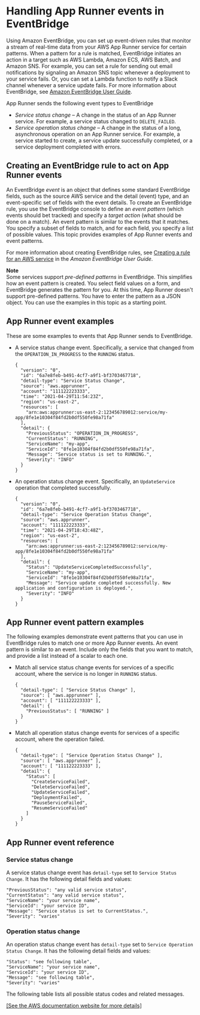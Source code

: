 # Handling App Runner events in EventBridge<a name="monitor-ev"></a>

Using Amazon EventBridge, you can set up event\-driven rules that monitor a stream of real\-time data from your AWS App Runner service for certain patterns\. When a pattern for a rule is matched, EventBridge initiates an action in a target such as AWS Lambda, Amazon ECS, AWS Batch, and Amazon SNS\. For example, you can set a rule for sending out email notifications by signaling an Amazon SNS topic whenever a deployment to your service fails\. Or, you can set a Lambda function to notify a Slack channel whenever a service update fails\. For more information about EventBridge, see [Amazon EventBridge User Guide](https://docs.aws.amazon.com/eventbridge/latest/userguide/)\.

App Runner sends the following event types to EventBridge
+ *Service status change* – A change in the status of an App Runner service\. For example, a service status changed to `DELETE_FAILED`\.
+ *Service operation status change* – A change in the status of a long, asynchronous operation on an App Runner service\. For example, a service started to create, a service update successfully completed, or a service deployment completed with errors\.

## Creating an EventBridge rule to act on App Runner events<a name="monitor-ev.rule"></a>

An EventBridge *event* is an object that defines some standard EventBridge fields, such as the source AWS service and the detail \(event\) type, and an event\-specific set of fields with the event details\. To create an EventBridge rule, you use the EventBridge console to define an *event pattern* \(which events should bet tracked\) and specify a *target action* \(what should be done on a match\)\. An event pattern is similar to the events that it matches\. You specify a subset of fields to match, and for each field, you specify a list of possible values\. This topic provides examples of App Runner events and event patterns\.

For more information about creating EventBridge rules, see [Creating a rule for an AWS service](https://docs.aws.amazon.com/eventbridge/latest/userguide/create-eventbridge-rule.html) in the *Amazon EventBridge User Guide*\.

**Note**  
Some services support *pre\-defined patterns* in EventBridge\. This simplifies how an event pattern is created\. You select field values on a form, and EventBridge generates the pattern for you\. At this time, App Runner doesn't support pre\-defined patterns\. You have to enter the pattern as a JSON object\. You can use the examples in this topic as a starting point\.

## App Runner event examples<a name="monitor-ev.event-examples"></a>

These are some examples to events that App Runner sends to EventBridge\.
+ A service status change event\. Specifically, a service that changed from the `OPERATION_IN_PROGRESS` to the `RUNNING` status\.

  ```
  { 
    "version": "0",
    "id": "6a7e8feb-b491-4cf7-a9f1-bf3703467718",
    "detail-type": "Service Status Change",
    "source": "aws.apprunner",
    "account": "111122223333",
    "time": "2021-04-29T11:54:23Z",
    "region": "us-east-2",
    "resources": [
      "arn:aws:apprunner:us-east-2:123456789012:service/my-app/8fe1e10304f84fd2b0df550fe98a71fa"
    ],
    "detail": {
      "PreviousStatus": "OPERATION_IN_PROGRESS",
      "CurrentStatus": "RUNNING",
      "ServiceName": "my-app",
      "ServiceId": "8fe1e10304f84fd2b0df550fe98a71fa",
      "Message": "Service status is set to RUNNING.",
      "Severity": "INFO"
    }
  }
  ```
+ An operation status change event\. Specifically, an `UpdateService` operation that completed successfully\.

  ```
  { 
    "version": "0",
    "id": "6a7e8feb-b491-4cf7-a9f1-bf3703467718",
    "detail-type": "Service Operation Status Change",
    "source": "aws.apprunner",
    "account": "111122223333",
    "time": "2021-04-29T18:43:48Z",
    "region": "us-east-2",
    "resources": [
      "arn:aws:apprunner:us-east-2:123456789012:service/my-app/8fe1e10304f84fd2b0df550fe98a71fa"
    ],
    "detail": {
      "Status": "UpdateServiceCompletedSuccessfully",
      "ServiceName": "my-app",
      "ServiceId": "8fe1e10304f84fd2b0df550fe98a71fa",
      "Message": "Service update completed successfully. New application and configuration is deployed.",
      "Severity": "INFO"
    }
  }
  ```

## App Runner event pattern examples<a name="monitor-ev.pattern-examples"></a>

The following examples demonstrate event patterns that you can use in EventBridge rules to match one or more App Runner events\. An event pattern is similar to an event\. Include only the fields that you want to match, and provide a list instead of a scalar to each one\.
+ Match all service status change events for services of a specific account, where the service is no longer in `RUNNING` status\.

  ```
  { 
    "detail-type": [ "Service Status Change" ],
    "source": [ "aws.apprunner" ],
    "account": [ "111122223333" ],
    "detail": {
      "PreviousStatus": [ "RUNNING" ]
    }
  }
  ```
+ Match all operation status change events for services of a specific account, where the operation failed\.

  ```
  { 
    "detail-type": [ "Service Operation Status Change" ],
    "source": [ "aws.apprunner" ],
    "account": [ "111122223333" ],
    "detail": {
      "Status": [
        "CreateServiceFailed",
        "DeleteServiceFailed",
        "UpdateServiceFailed",
        "DeploymentFailed",
        "PauseServiceFailed",
        "ResumeServiceFailed"
      ]
    }
  }
  ```

## App Runner event reference<a name="monitor-ev.ref"></a>

### Service status change<a name="monitor-ev.ref.service"></a>

A service status change event has `detail-type` set to `Service Status Change`\. It has the following detail fields and values:

```
"PreviousStatus": "any valid service status",
"CurrentStatus": "any valid service status",
"ServiceName": "your service name",
"ServiceId": "your service ID",
"Message": "Service status is set to CurrentStatus.",
"Severity": "varies"
```

### Operation status change<a name="monitor-ev.ref.operation"></a>

An operation status change event has `detail-type` set to `Service Operation Status Change`\. It has the following detail fields and values:

```
"Status": "see following table",
"ServiceName": "your service name",
"ServiceId": "your service ID",
"Message": "see following table",
"Severity": "varies"
```

The following table lists all possible status codes and related messages\.

[\[See the AWS documentation website for more details\]](http://docs.aws.amazon.com/apprunner/latest/dg/monitor-ev.html)